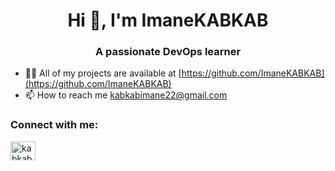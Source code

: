 <h1 align="center">Hi 👋, I'm ImaneKABKAB</h1>
<h3 align="center">A passionate DevOps learner</h3>

- 👨‍💻 All of my projects are available at [https://github.com/ImaneKABKAB](https://github.com/ImaneKABKAB)
- 📫 How to reach me kabkabimane22@gmail.com 

<h3 align="left">Connect with me:</h3>
<p align="left">
<a href="https://linkedin.com/in/kabkab imane" target="blank"><img align="center" src="https://raw.githubusercontent.com/rahuldkjain/github-profile-readme-generator/master/src/images/icons/Social/linked-in-alt.svg" alt="kabkab imane" height="30" width="40" /></a>
</p>

<!---
ImaneKABKAB/ImaneKABKAB is a ✨ special ✨ repository because its `README.md` (this file) appears on your GitHub profile.
You can click the Preview link to take a look at your changes.
--->
